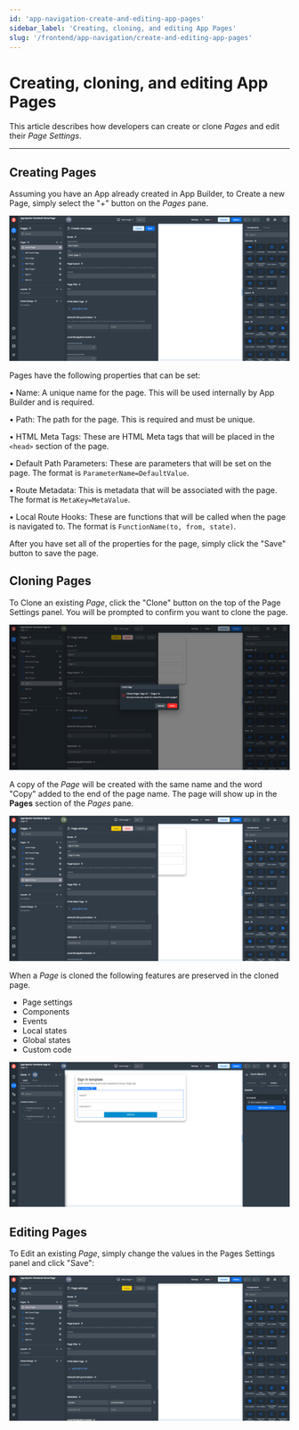```yaml
---
id: 'app-navigation-create-and-editing-app-pages'
sidebar_label: 'Creating, cloning, and editing App Pages'
slug: '/frontend/app-navigation/create-and-editing-app-pages'
---
```


# Creating, cloning, and editing App Pages

This article describes how developers can create or clone *Pages* and edit their *Page Settings*.
___

## Creating Pages

Assuming you have an App already created in App Builder, to Create a new Page, simply select the "+" button on the *Pages* pane.

![Creating page](./_images/ab-app-navigation-create-and-editing-app-pages-1.png)

Pages have the following properties that can be set:

• Name:  A unique name for the page. This will be used internally by App Builder and is required.

• Path:   The path for the page. This is required and must be unique.

• HTML Meta Tags:   These are HTML Meta tags that will be placed in the `<head>` section of the page.

• Default Path Parameters: These are parameters that will be set on the page. The format is `ParameterName=DefaultValue`.

• Route Metadata:  This is metadata that will be associated with the page. The format is `MetaKey=MetaValue`.

• Local Route Hooks: These are functions that will be called when the page is navigated to. The format is `FunctionName(to, from, state)`.

After you have set all of the properties for the page, simply click the "Save" button to save the page.

## Cloning Pages
To Clone an existing *Page*, click the "Clone" button on the top of the Page Settings panel. You will be prompted to confirm you want to clone the page.

![Cloning page](./_images/ab-app-navigation-create-and-editing-app-pages-3.png)

A copy of the *Page* will be created with the same name and the word "Copy" added to the end of the page name. The page will show up in the **Pages** section of the *Pages* pane.

![Cloning Copy](./_images/ab-app-navigation-create-and-editing-app-pages-4.png)

When a *Page* is cloned the following features are preserved in the cloned page.

+ Page settings
+ Components
+ Events
+ Local states
+ Global states
+ Custom code

![Cloned Page](./_images/ab-app-navigation-create-and-editing-app-pages-5.png)


## Editing Pages

To Edit an existing *Page*, simply change the values in the Pages Settings panel and click "Save":

![Editing page](./_images/ab-app-navigation-create-and-editing-app-pages-2.png)
